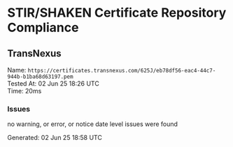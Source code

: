 # STIR/SHAKEN Certificate Repository Compliance

## TransNexus

Name: `https://certificates.transnexus.com/625J/eb78df56-eac4-44c7-944b-b1ba68d63197.pem`\
Tested At: 02 Jun 25 18:26 UTC\
Time: 20ms

### Issues

no warning, or error, or notice date level issues were found

Generated: 02 Jun 25 18:58 UTC